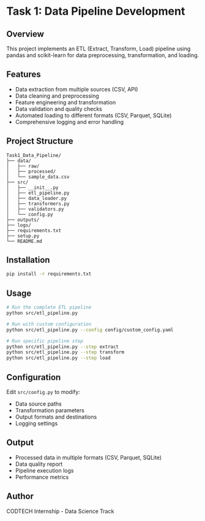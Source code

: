 # Task 1: Data Pipeline Development

## Overview
This project implements an ETL (Extract, Transform, Load) pipeline using pandas and scikit-learn for data preprocessing, transformation, and loading.

## Features
- Data extraction from multiple sources (CSV, API)
- Data cleaning and preprocessing
- Feature engineering and transformation
- Data validation and quality checks
- Automated loading to different formats (CSV, Parquet, SQLite)
- Comprehensive logging and error handling

## Project Structure
```
Task1_Data_Pipeline/
├── data/
│   ├── raw/
│   ├── processed/
│   └── sample_data.csv
├── src/
│   ├── __init__.py
│   ├── etl_pipeline.py
│   ├── data_loader.py
│   ├── transformers.py
│   ├── validators.py
│   └── config.py
├── outputs/
├── logs/
├── requirements.txt
├── setup.py
└── README.md
```

## Installation
```bash
pip install -r requirements.txt
```

## Usage
```bash
# Run the complete ETL pipeline
python src/etl_pipeline.py

# Run with custom configuration
python src/etl_pipeline.py --config config/custom_config.yaml

# Run specific pipeline step
python src/etl_pipeline.py --step extract
python src/etl_pipeline.py --step transform
python src/etl_pipeline.py --step load
```

## Configuration
Edit `src/config.py` to modify:
- Data source paths
- Transformation parameters
- Output formats and destinations
- Logging settings

## Output
- Processed data in multiple formats (CSV, Parquet, SQLite)
- Data quality report
- Pipeline execution logs
- Performance metrics

## Author
CODTECH Internship - Data Science Track
